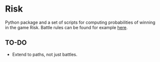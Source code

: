 # Risk
Python package and a set of scripts for computing probabilities of winning in the game Risk. Battle rules can be found
for example [here](http://www.ultraboardgames.com/risk/game-rules.php).

## TO-DO
- Extend to paths, not just battles.
